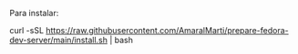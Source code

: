 Para instalar:

curl -sSL https://raw.githubusercontent.com/AmaralMarti/prepare-fedora-dev-server/main/install.sh | bash

